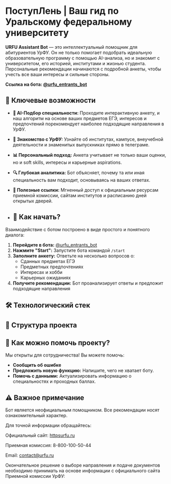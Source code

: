 # ПоступЛень | Ваш гид по Уральскому федеральному университету

**URFU Assistant Bot** — это интеллектуальный помощник для абитуриентов УрФУ. Он не только помогает подобрать идеальную образовательную программу с помощью AI-анализа, но и знакомит с университетом, его историей, институтами и жизнью студента. Персональные рекомендации начинаются с подробной анкеты, чтобы учесть все ваши интересы и сильные стороны.

**Ссылка на бота: [@urfu_entrants_bot](https://t.me/urfu_entrants_bot)**


## 🌟 Ключевые возможности

*   **🧠 AI-Подбор специальности:** Проходите интерактивную анкету, и наш алгоритм на основе ваших предметов ЕГЭ, интересов и предпочтений порекомендует наиболее подходящие направления в УрФУ.
*   **🏫 Знакомство с УрФУ:** Узнайте об институтах, кампусе, внеучебной деятельности и знаменитых выпускниках прямо в телеграме.
*   **📊 Персональный подход:** Анкета учитывает не только ваши оценки, но и soft skills, интересы и карьерные aspirations.
*   **🔍 Глубокая аналитика:** Бот объясняет, почему та или иная специальность вам подходит, основываясь на ваших ответах.
*   **📌 Полезные ссылки:** Мгненный доступ к официальным ресурсам приемной комиссии, сайтам институтов и расписанию дней открытых дверей.


*   ## 🚀 Как начать?

Взаимодействие с ботом построено в виде простого и понятного диалога:

1.  **Перейдите в бота:** [@urfu_entrants_bot](https://t.me/urfu_entrants_bot)
2.  **Нажмите "Start":** Запустите бота командой `/start`
3.  **Заполните анкету:** Ответьте на несколько вопросов о:
    - Сданных предметах ЕГЭ
    - Предметных предпочтениях
    - Интересах и хобби
    - Карьерных ожиданиях
4.  **Получите рекомендации:** Бот проанализирует ответы и предложит подходящие направления


## 🛠 Технологический стек


## 📁 Структура проекта


## 🤝 Как можно помочь проекту?

Мы открыты для сотрудничества! Вы можете помочь:
*   **Сообщить об ошибке**
*   **Предложить новую функцию:** Напишите, чего не хватает боту.
*   **Помочь с данными:** Актуализировать информацию о специальностях и проходных баллах.


## ⚠️ Важное примечание

Бот является неофициальным помощником. Все рекомендации носят ознакомительный характер.

Для точной информации обращайтесь:

Официальный сайт: [httpsurfu.ru](https://urfu.ru/ru/)

Приемная комиссия: 8-800-100-50-44

Email: contact@urfu.ru

  Окончательное решение о выборе направления и подаче документов необходимо принимать на основе информации с официального сайта Приемной комиссии УрФУ: 


